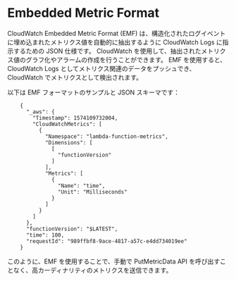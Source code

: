 # Embedded Metric Format

CloudWatch Embedded Metric Format (EMF) は、構造化されたログイベントに埋め込まれたメトリクス値を自動的に抽出するように CloudWatch Logs に指示するための JSON 仕様です。
CloudWatch を使用して、抽出されたメトリクス値のグラフ化やアラームの作成を行うことができます。
EMF を使用すると、CloudWatch Logs としてメトリクス関連のデータをプッシュでき、CloudWatch でメトリクスとして検出されます。

以下は EMF フォーマットのサンプルと JSON スキーマです：
```
	{
	  "_aws": {
	    "Timestamp": 1574109732004,
	    "CloudWatchMetrics": [
	      {
	        "Namespace": "lambda-function-metrics",
	        "Dimensions": [
	          [
	            "functionVersion"
	          ]
	        ],
	        "Metrics": [
	          {
	            "Name": "time",
	            "Unit": "Milliseconds"
	          }
	        ]
	      }
	    ]
	  },
	  "functionVersion": "$LATEST",
	  "time": 100,
	  "requestId": "989ffbf8-9ace-4817-a57c-e4dd734019ee"
	}
```
このように、EMF を使用することで、手動で PutMetricData API を呼び出すことなく、高カーディナリティのメトリクスを送信できます。
